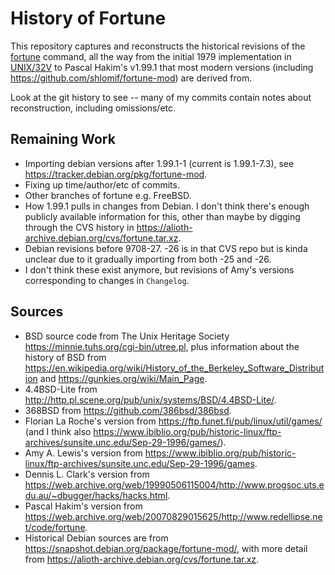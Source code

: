 # History of Fortune

This repository captures and reconstructs the historical revisions of the [fortune](https://en.wikipedia.org/wiki/Fortune_%28Unix%29) command, all the way from the initial 1979 implementation in [UNIX/32V](https://en.wikipedia.org/wiki/UNIX/32V) to Pascal Hakim's v1.99.1 that most modern versions (including <https://github.com/shlomif/fortune-mod>) are derived from.

Look at the git history to see -- many of my commits contain notes about reconstruction, including omissions/etc.

## Remaining Work

- Importing debian versions after 1.99.1-1 (current is 1.99.1-7.3), see <https://tracker.debian.org/pkg/fortune-mod>.
- Fixing up time/author/etc of commits.
- Other branches of fortune e.g. FreeBSD.
- How 1.99.1 pulls in changes from Debian.
  I don't think there's enough publicly available information for this, other than maybe by digging through the CVS history in <https://alioth-archive.debian.org/cvs/fortune.tar.xz>.
- Debian revisions before 9708-27. -26 is in that CVS repo but is kinda unclear due to it gradually importing from both -25 and -26.
- I don't think these exist anymore, but revisions of Amy's versions corresponding to changes in `Changelog`.

## Sources

- BSD source code from The Unix Heritage Society <https://minnie.tuhs.org/cgi-bin/utree.pl>, plus information about the history of BSD from <https://en.wikipedia.org/wiki/History_of_the_Berkeley_Software_Distribution> and <https://gunkies.org/wiki/Main_Page>.
- 4.4BSD-Lite from <http://http.pl.scene.org/pub/unix/systems/BSD/4.4BSD-Lite/>.
- 368BSD from <https://github.com/386bsd/386bsd>.
- Florian La Roche's version from <https://ftp.funet.fi/pub/linux/util/games/> (and I think also <https://www.ibiblio.org/pub/historic-linux/ftp-archives/sunsite.unc.edu/Sep-29-1996/games/>).
- Amy A. Lewis's version from <https://www.ibiblio.org/pub/historic-linux/ftp-archives/sunsite.unc.edu/Sep-29-1996/games>.
- Dennis L. Clark's version from <https://web.archive.org/web/19990506115004/http://www.progsoc.uts.edu.au/~dbugger/hacks/hacks.html>.
- Pascal Hakim's version from <https://web.archive.org/web/20070829015625/http://www.redellipse.net/code/fortune>.
- Historical Debian sources are from <https://snapshot.debian.org/package/fortune-mod/>, with more detail from <https://alioth-archive.debian.org/cvs/fortune.tar.xz>.
